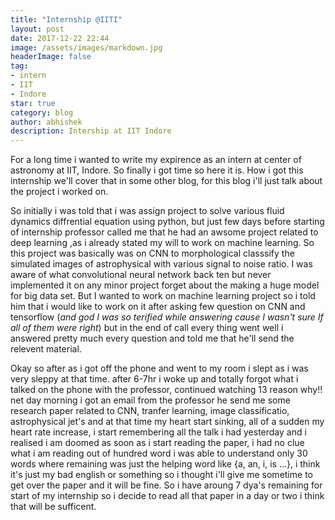 ```yaml
---
title: "Internship @IITI"
layout: post
date: 2017-12-22 22:44
image: /assets/images/markdown.jpg
headerImage: false
tag:
- intern
- IIT
- Indore
star: true
category: blog
author: abhishek
description: Intership at IIT Indore
---
```


For a long time i wanted to write my expirence as an intern at center of astronomy at IIT, Indore. So finally i got time so here it is. How i got this internship we'll cover that in some other blog, for this blog i'll just talk about the project i worked on.

So initially i was told that i was assign project to solve various fluid dynamics diffrential equation using python, but just few days before starting of internship professor called me that he had an awsome project related to deep learning ,as i already stated my will to work on machine learning. So this project was basically was on CNN to morphological classsify the simulated images of astrophysical with various signal to noise ratio. I was aware of what convolutional neural network back ten but never implemented it on any minor project forget about the making a huge model for big data set. But I wanted to work on machine learning project so i told him that i would like to work on it after asking few question on CNN and tensorflow (*and god I was so terified while answering cause I wasn't sure If all of them were right*) but in the end of call every thing went well i answered pretty much every question and told me that he'll send the relevent material.

Okay so after as i got off the phone and went to my room i slept as i was very sleppy at that time. after 6-7hr i woke up and totally forgot what i talked on the phone with the professor, continued watching 13 reason why!! net day morning i got an email from the professor he send me some research paper related to CNN, tranfer learning, image classificatio, astrophysical jet's and at that time my heart start sinking, all of a sudden my heart rate increase, i start remembering all the talk i had yesterday and i realised i am doomed as soon as i start reading the paper, i had no clue what i am reading out of hundred word i was able to understand only 30 words where remaining was just the helping word like {a, an, i, is ...}, i think it's just my bad english or something so i thought i'll give me sometime to get over the paper and it will be fine. So i have aroung 7 dya's remaining for start of my internship so i decide to read all that paper in a day or two i think that will be sufficent.
